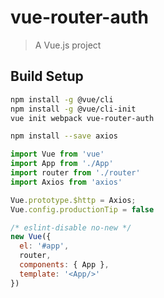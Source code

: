 # vue-router-auth

> A Vue.js project

## Build Setup

```bash
npm install -g @vue/cli
npm install -g @vue/cli-init
vue init webpack vue-router-auth

npm install --save axios
```

```js
import Vue from 'vue'
import App from './App'
import router from './router'
import Axios from 'axios'

Vue.prototype.$http = Axios;
Vue.config.productionTip = false

/* eslint-disable no-new */
new Vue({
  el: '#app',
  router,
  components: { App },
  template: '<App/>'
})
```


